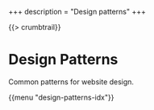 +++
description = "Design patterns"
+++

{{> crumbtrail}}

# Design Patterns

Common patterns for website design.

{{menu "design-patterns-idx"}}
